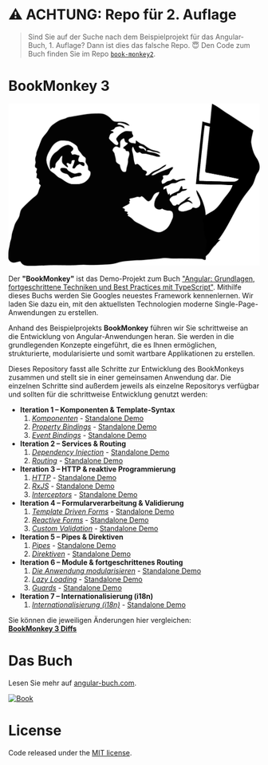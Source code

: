 # ⚠️ ACHTUNG: Repo für 2. Auflage

> Sind Sie auf der Suche nach dem Beispielprojekt für das Angular-Buch, 1. Auflage?
> Dann ist dies das falsche Repo. :innocent:
> Den Code zum Buch finden Sie im Repo [`book-monkey2`](https://github.com/angular-buch/book-monkey2).


# BookMonkey 3
[![Monkey](src/assets/images/monkey-thinking.png)](http://book-monkey3.angular-buch.com/)

Der __"BookMonkey"__ ist das Demo-Projekt zum Buch ["Angular: Grundlagen, fortgeschrittene Techniken und Best Practices mit TypeScript"](https://angular-buch.com/).
Mithilfe dieses Buchs werden Sie Googles neuestes Framework kennenlernen.
Wir laden Sie dazu ein, mit den aktuellsten Technologien moderne Single-Page-Anwendungen zu erstellen.

Anhand des Beispielprojekts __BookMonkey__ führen wir Sie schrittweise an die Entwicklung von Angular-Anwendungen heran.
Sie werden in die grundlegenden Konzepte eingeführt, die es Ihnen ermöglichen, strukturierte, modularisierte und somit wartbare Applikationen zu erstellen.

Dieses Repository fasst alle Schritte zur Entwicklung des BookMonkeys zusammen und stellt sie in einer gemeinsamen Anwendung dar.
Die einzelnen Schritte sind außerdem jeweils als einzelne Repositorys verfügbar und sollten für die schrittweise Entwicklung genutzt werden:


* __Iteration 1 – Komponenten & Template-Syntax__
  1. _[Komponenten](https://book-monkey3.angular-buch.com/iteration-1/components)_ - [Standalone Demo](https://iteration-1-components-bm3.angular-buch.com)
  2. _[Property Bindings](https://book-monkey3.angular-buch.com/iteration-1/property-bindings)_ - [Standalone Demo](https://iteration-1-property-bindings-bm3.angular-buch.com)
  3. _[Event Bindings](https://book-monkey3.angular-buch.com/iteration-1/event-bindings)_ - [Standalone Demo](https://iteration-1-event-bindings-bm3.angular-buch.com)
* __Iteration 2 – Services & Routing__
  1. _[Dependency Injection](https://book-monkey3.angular-buch.com/iteration-2/di)_ - [Standalone Demo](https://iteration-2-di-bm3.angular-buch.com)
  2. _[Routing](https://book-monkey3.angular-buch.com/iteration-2/routing)_ - [Standalone Demo](https://iteration-2-routing-bm3.angular-buch.com)
* __Iteration 3 – HTTP & reaktive Programmierung__
  1. _[HTTP](https://book-monkey3.angular-buch.com/iteration-3/http)_ - [Standalone Demo](https://iteration-3-http-bm3.angular-buch.com)
  2. _[RxJS](https://book-monkey3.angular-buch.com/iteration-3/rxjs)_ - [Standalone Demo](https://iteration-3-rxjs-bm3.angular-buch.com)
  3. _[Interceptors](https://book-monkey3.angular-buch.com/iteration-3/interceptors)_ - [Standalone Demo](https://iteration-3-interceptors-bm3.angular-buch.com)
* __Iteration 4 – Formularverarbeitung & Validierung__
  1. _[Template Driven Forms](https://book-monkey3.angular-buch.com/iteration-4/template-driven-forms)_ - [Standalone Demo](https://iteration-4-template-driven-forms-bm3.angular-buch.com)
  2. _[Reactive Forms](https://book-monkey3.angular-buch.com/iteration-4/reactive-forms)_ - [Standalone Demo](https://iteration-4-reactive-forms-bm3.angular-buch.com)
  3. _[Custom Validation](https://book-monkey3.angular-buch.com/iteration-4/custom-validation)_ - [Standalone Demo](https://iteration-4-custom-validation-bm3.angular-buch.com)
* __Iteration 5 – Pipes & Direktiven__
  1. _[Pipes](https://book-monkey3.angular-buch.com/iteration-5/pipes)_ - [Standalone Demo](https://iteration-5-pipes-bm3.angular-buch.com)
  2. _[Direktiven](https://book-monkey3.angular-buch.com/iteration-5/directives)_ - [Standalone Demo](https://iteration-5-directives-bm3.angular-buch.com)
* __Iteration 6 – Module & fortgeschrittenes Routing__
  1. _[Die Anwendung modularisieren](https://book-monkey3.angular-buch.com/iteration-6/modules)_ - [Standalone Demo](https://iteration-6-modules-bm3.angular-buch.com)
  2. _[Lazy Loading](https://book-monkey3.angular-buch.com/iteration-6/lazy-loading)_ - [Standalone Demo](https://iteration-6-lazy-loading-bm3.angular-buch.com)
  3. _[Guards](https://book-monkey3.angular-buch.com/iteration-6/guards)_ - [Standalone Demo](https://iteration-6-guards-bm3.angular-buch.com)
* __Iteration 7 – Internationalisierung (i18n)__
  1. _[Internationalisierung (i18n)](https://book-monkey3.angular-buch.com/iteration-7/i18n)_ - [Standalone Demo](https://iteration-7-i18n-bm3.angular-buch.com)

Sie können die jeweiligen Änderungen hier vergleichen:  
__[BookMonkey 3 Diffs](https://book-monkey3.angular-buch.com/diffs/)__


# Das Buch

Lesen Sie mehr auf [angular-buch.com](https://angular-buch.com/).

[![Book](https://angular-buch.com/angular-buch_small.png)](https://angular-buch.com/)



# License
Code released under the [MIT license](https://opensource.org/licenses/MIT).
